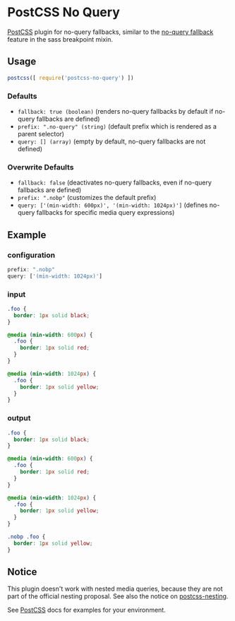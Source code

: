 # PostCSS No Query

[PostCSS](https://postcss.org) plugin for no-query fallbacks, similar to the [no-query fallback](https://github.com/at-import/breakpoint/wiki/no-query-fallbacks) feature in the sass breakpoint mixin.

## Usage

```js
postcss([ require('postcss-no-query') ])
```

### Defaults

* `fallback: true (boolean)` (renders no-query fallbacks by default if no-query fallbacks are defined)
* `prefix: ".no-query" (string)` (default prefix which is rendered as a parent selector)
* `query: [] (array)` (empty by default, no-query fallbacks are not defined)

### Overwrite Defaults

* `fallback: false` (deactivates no-query fallbacks, even if no-query fallbacks are defined)
* `prefix: ".nobp"` (customizes the default prefix)
* `query: ['(min-width: 600px)', '(min-width: 1024px)']` (defines no-query fallbacks for specific media query expressions)

## Example

### configuration

```js
prefix: ".nobp"
query: ['(min-width: 1024px)']
```

### input

```css
.foo {
  border: 1px solid black;
}

@media (min-width: 600px) {
  .foo {
    border: 1px solid red;
  }
}

@media (min-width: 1024px) {
  .foo {
    border: 1px solid yellow;
  }
}
```

### output

```css
.foo {
  border: 1px solid black;
}

@media (min-width: 600px) {
  .foo {
    border: 1px solid red;
  }
}

@media (min-width: 1024px) {
  .foo {
    border: 1px solid yellow;
  }
}

.nobp .foo {
  border: 1px solid yellow;
}
```

## Notice

This plugin doesn't work with nested media queries, because they are not part of the official nesting proposal. See also the notice on [postcss-nesting](https://github.com/jonathantneal/postcss-nesting).

See [PostCSS](https://github.com/postcss/postcss/tree/master/docs) docs for examples for your environment.